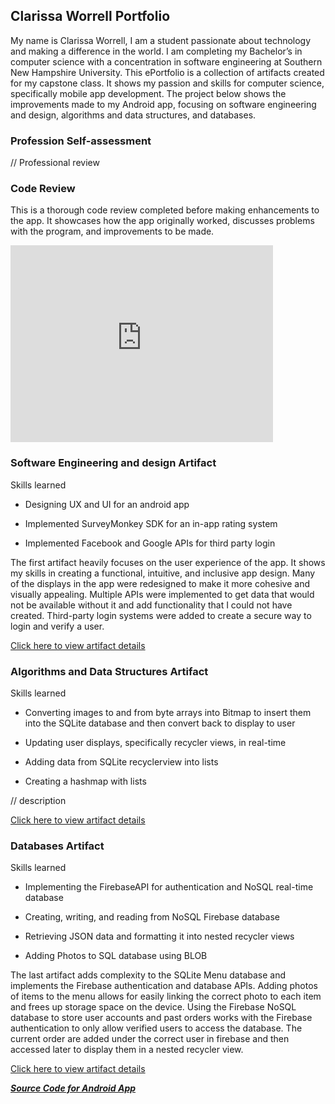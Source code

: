 ## Clarissa Worrell Portfolio

My name is Clarissa Worrell, I am a student passionate about technology and making a difference in the world. I am completing my Bachelor’s in computer science with a concentration in software engineering at Southern New Hampshire University. This ePortfolio is a collection of artifacts created for my capstone class. It shows my passion and skills for computer science, specifically mobile app development. The project below shows the improvements made to my Android app, focusing on software engineering and design, algorithms and data structures, and databases. 

### Profession Self-assessment

// Professional review

### Code Review

This is a thorough code review completed before making enhancements to the app. It showcases how the app originally worked, discusses problems with the program, and improvements to be made.

<iframe width="420" height="315" src="https://www.youtube.com/embed/LYBB8XvHNtk" frameborder="0" allowfullscreen></iframe>

### Software Engineering and design Artifact

Skills learned 

- Designing UX and UI for an android app 

- Implemented SurveyMonkey SDK for an in-app rating system

- Implemented Facebook and Google APIs for third party login

The first artifact heavily focuses on the user experience of the app. It shows my skills in creating a functional, intuitive, and inclusive app design. Many of the displays in the app were redesigned to make it more cohesive and visually appealing. Multiple APIs were implemented to get data that would not be available without it and add functionality that I could not have created. Third-party login systems were added to create a secure way to login and verify a user. 

[Click here to view artifact details](https://clarissaworrell.github.io/ArtifactOne)

### Algorithms and Data Structures Artifact

Skills learned 

- Converting images to and from byte arrays into Bitmap to insert them into the SQLite database and then convert back to display to user 

- Updating user displays, specifically recycler views, in real-time

- Adding data from SQLite recyclerview into lists

- Creating a hashmap with lists

// description

[Click here to view artifact details](https://clarissaworrell.github.io/ArtifactTwo)

### Databases Artifact

Skills learned 

- Implementing the FirebaseAPI for authentication and NoSQL real-time database 

- Creating, writing, and reading from NoSQL Firebase database

- Retrieving JSON data and formatting it into nested recycler views

- Adding Photos to SQL database using BLOB

The last artifact adds complexity to the SQLite Menu database and implements the Firebase authentication and database APIs. Adding photos of items to the menu allows for easily linking the correct photo to each item and frees up storage space on the device. Using the Firebase NoSQL database to store user accounts and past orders works with the Firebase authentication to only allow verified users to access the database. The current order are added under the correct user in firebase and then accessed later to display them in a nested recycler view.

[Click here to view artifact details](https://clarissaworrell.github.io/ArtifactThree)

[***Source Code for Android App***](https://clarissaworrell.github.io/ArtifactThree)


